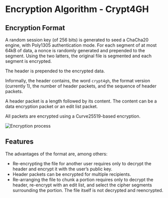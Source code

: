 
# Encryption Algorithm - Crypt4GH

## Encryption Format

A random session key (of 256 bits) is generated to seed a ChaCha20 engine, with Poly1305 authentication mode. For each segment of at most 64kB of data, a nonce is randomly generated and prepended to the segment. Using the two latters, the original file is segmented and each segment is encrypted.

The header is prepended to the encrypted data.

Informally, the header contains, the word `crypt4gh`, the format version (currently 1), the number of header packets, and the sequence of header packets.

A header packet is a length followed by its content. The content can be a data encryption packet or an edit list packet.

All packets are encrypted using a Curve25519-based encryption.

![Encryption process](https://crypt4gh.readthedocs.io/en/latest/_images/encryption.png)

## Features

The advantages of the format are, among others:

- Re-encrypting the file for another user requires only to decrypt the header and encrypt it with the user’s public key.
- Header packets can be encrypted for multiple recipients.
- Re-arranging the file to chunk a portion requires only to decrypt the header, re-encrypt with an edit list, and select the cipher segments surrounding the portion. The file itself is not decrypted and reencrypted.
